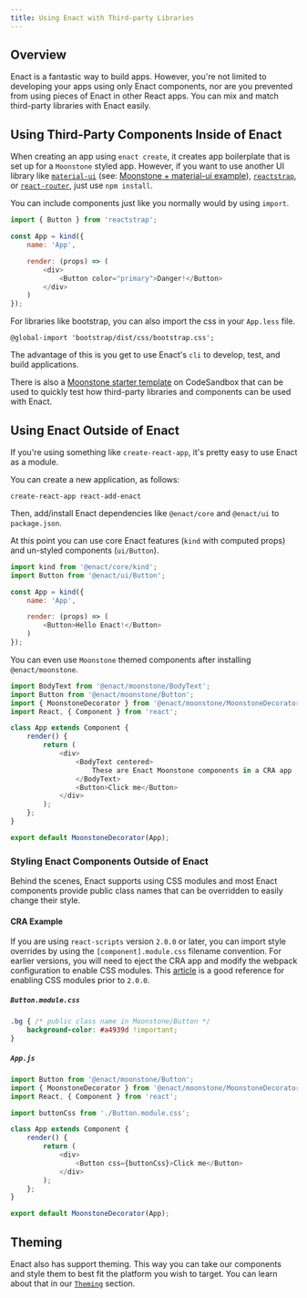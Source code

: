 ```yaml
---
title: Using Enact with Third-party Libraries
---
```


## Overview

Enact is a fantastic way to build apps. However, you're not limited to developing your apps using
only Enact components, nor are you prevented from using pieces of Enact in other React apps.  You
can mix and match third-party libraries with Enact easily.

## Using Third-Party Components Inside of Enact

When creating an app using `enact create`, it creates app boilerplate that is set up for a
`Moonstone` styled app. However, if you want to use another UI library like
[`material-ui`](https://material-ui.com/) (see: [Moonstone + material-ui example](https://codesandbox.io/s/l5my52r299)), [`reactstrap`](https://reactstrap.github.io/), or [`react-router`](https://reacttraining.com/react-router/), just use `npm install`.

You can include components just like you normally would by using `import`.

```JavaScript
import { Button } from 'reactstrap';

const App = kind({
	name: 'App',

	render: (props) => (
		<div>
			<Button color="primary">Danger!</Button>
		</div>
	)
});
```

For libraries like bootstrap, you can also import the css in your `App.less` file.

```less
@global-import 'bootstrap/dist/css/bootstrap.css';
```

The advantage of this is you get to use Enact's `cli` to develop, test, and build applications.

There is also a [Moonstone starter template](https://codesandbox.io/s/z2wnj3jznx) on CodeSandbox that can be used to quickly test
how third-party libraries and components can be used with Enact.

## Using Enact Outside of Enact
If you're using something like `create-react-app`, it's pretty easy to use Enact as a module.

You can create a new application, as follows:
```
create-react-app react-add-enact
```

Then, add/install Enact dependencies like `@enact/core` and `@enact/ui` to `package.json`.

At this point you can use core Enact features (`kind` with computed props) and un-styled
components (`ui/Button`).


```JavaScript
import kind from '@enact/core/kind';
import Button from '@enact/ui/Button';

const App = kind({
	name: 'App',

	render: (props) => (
		<Button>Hello Enact!</Button>
	)
});
```

You can even use `Moonstone` themed components after installing `@enact/moonstone`.

```javascript
import BodyText from '@enact/moonstone/BodyText';
import Button from '@enact/moonstone/Button';
import { MoonstoneDecorator } from '@enact/moonstone/MoonstoneDecorator';
import React, { Component } from 'react';

class App extends Component {
	render() {
		return (
			<div>
				<BodyText centered>
					These are Enact Moonstone components in a CRA app
				</BodyText>
				<Button>Click me</Button>
			</div>
		);
	};
}

export default MoonstoneDecorator(App);
```

### Styling Enact Components Outside of Enact

Behind the scenes, Enact supports using CSS modules and most Enact components provide public class
names that can be overridden to easily change their style.

#### CRA Example

If you are using `react-scripts` version `2.0.0` or later, you can import style overrides by using
the `[component].module.css` filename convention.  For earlier versions, you will need to eject
the CRA app and modify the webpack configuration to enable CSS modules.  This [article](https://medium.com/nulogy/how-to-use-css-modules-with-create-react-app-9e44bec2b5c2)
is a good reference for enabling CSS modules prior to `2.0.0`. 

##### `Button.module.css`
```css
.bg { /* public class name in Moonstone/Button */
    background-color: #a4939d !important;
}
```

##### `App.js`
```javascript
import Button from '@enact/moonstone/Button';
import { MoonstoneDecorator } from '@enact/moonstone/MoonstoneDecorator';
import React, { Component } from 'react';

import buttonCss from './Button.module.css';

class App extends Component {
	render() {
		return (
			<div>
				<Button css={buttonCss}>Click me</Button>
			</div>
		);
	};
}

export default MoonstoneDecorator(App);
```

## Theming

Enact also has support theming. This way you can take our components and style them to best fit
the platform you wish to target. You can learn about that in our
[`Theming`](../../developer-guide/theming/) section.
